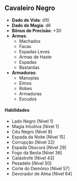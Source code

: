 ## Cavaleiro Negro

* **Dado de Vida**: d10
* **Dado de Magia**: d6
* **Bônus de Precisão**: +30
* **Armas**:
    - Machados
    - Facas
    - Espadas Leves
    - Armas de Haste
    - Espadas
    - Bastardas
* **Armaduras**:
    - Manoplas
    - Elmos
    - Robes
    - Armaduras
    - Escudos

#### Habilidades

* Lado Negro [Nível 1]
* Magia Intuitiva [Nível 1]
* Céu Negro [Nível 8]
* Espada da Noite [Nível 15]
* Corrupção [Nível 22]
* Espada Obscura [Nível 29]
* Fogo da Besta [Nível 36]
* Catástrofe [Nível 43]
* Pesadelo [Nível 50]
* Corte do Demônio [Nível 57]
* Devorador de Alma [Nível 64]
